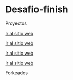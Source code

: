 # Desafio-finish
Proyectos

[Ir al sitio web](https://sebastyancamylo.github.io/MY-CV/)

[Ir al sitio web](https://sebastyancamylo.github.io/LADING-PAGE/)

[Ir al sitio web](https://sebastyancamylo.github.io/IGUANA-PAGE/)

[Ir al sitio web](https://sebastyancamylo.github.io/CUPPON/)

Forkeados

